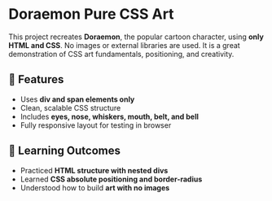 # Doraemon Pure CSS Art

This project recreates **Doraemon**, the popular cartoon character, using **only HTML and CSS**. No images or external libraries are used. It is a great demonstration of CSS art fundamentals, positioning, and creativity.

## 🚀 Features

- Uses **div and span elements only**
- Clean, scalable CSS structure
- Includes **eyes, nose, whiskers, mouth, belt, and bell**
- Fully responsive layout for testing in browser



## 🎯 Learning Outcomes

- Practiced **HTML structure with nested divs**
- Learned **CSS absolute positioning and border-radius**
- Understood how to build **art with no images**

